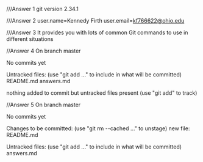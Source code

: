 ///Answer 1
git version 2.34.1

///Answer 2
user.name=Kennedy Firth
user.email=kf766622@ohio.edu

///Answer 3
It provides you with lots of common Git commands to use in different situations

//Answer 4
On branch master

No commits yet

Untracked files:
  (use "git add <file>..." to include in what will be committed)
        README.md
        answers.md

nothing added to commit but untracked files present (use "git add" to track)

//Answer 5
On branch master

No commits yet

Changes to be committed:
  (use "git rm --cached <file>..." to unstage)
        new file:   README.md

Untracked files:
  (use "git add <file>..." to include in what will be committed)
        answers.md


